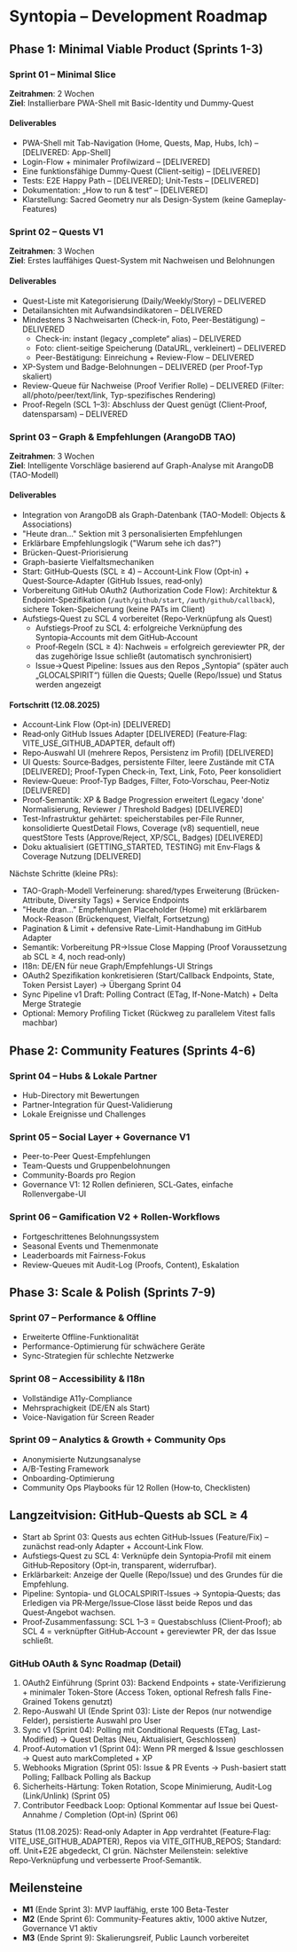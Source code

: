# Syntopia – Development Roadmap

## Phase 1: Minimal Viable Product (Sprints 1-3)

### Sprint 01 – Minimal Slice
**Zeitrahmen**: 2 Wochen  
**Ziel**: Installierbare PWA-Shell mit Basic-Identity und Dummy-Quest

#### Deliverables
- PWA-Shell mit Tab-Navigation (Home, Quests, Map, Hubs, Ich) – [DELIVERED: App-Shell]
- Login-Flow + minimaler Profilwizard – [DELIVERED]
- Eine funktionsfähige Dummy-Quest (Client-seitig) – [DELIVERED]
- Tests: E2E Happy Path – [DELIVERED]; Unit-Tests – [DELIVERED]
- Dokumentation: „How to run & test“ – [DELIVERED]
- Klarstellung: Sacred Geometry nur als Design-System (keine Gameplay-Features)

### Sprint 02 – Quests V1
**Zeitrahmen**: 3 Wochen  
**Ziel**: Erstes lauffähiges Quest-System mit Nachweisen und Belohnungen

#### Deliverables
- Quest-Liste mit Kategorisierung (Daily/Weekly/Story) – DELIVERED
- Detailansichten mit Aufwandsindikatoren – DELIVERED
- Mindestens 3 Nachweisarten (Check-in, Foto, Peer-Bestätigung) – DELIVERED
	- Check-in: instant (legacy „complete“ alias) – DELIVERED
	- Foto: client-seitige Speicherung (DataURL, verkleinert) – DELIVERED
	- Peer-Bestätigung: Einreichung + Review-Flow – DELIVERED
- XP-System und Badge-Belohnungen – DELIVERED (per Proof-Typ skaliert)
- Review-Queue für Nachweise (Proof Verifier Rolle) – DELIVERED (Filter: all/photo/peer/text/link, Typ-spezifisches Rendering)
 - Proof-Regeln (SCL 1–3): Abschluss der Quest genügt (Client‑Proof, datensparsam) – DELIVERED


### Sprint 03 – Graph & Empfehlungen (ArangoDB TAO)
**Zeitrahmen**: 3 Wochen  
**Ziel**: Intelligente Vorschläge basierend auf Graph-Analyse mit ArangoDB (TAO-Modell)

#### Deliverables
- Integration von ArangoDB als Graph-Datenbank (TAO-Modell: Objects & Associations)
- "Heute dran..." Sektion mit 3 personalisierten Empfehlungen
- Erklärbare Empfehlungslogik ("Warum sehe ich das?")
- Brücken-Quest-Priorisierung
- Graph-basierte Vielfaltsmechaniken
- Start: GitHub‑Quests (SCL ≥ 4) – Account‑Link Flow (Opt‑in) + Quest‑Source‑Adapter (GitHub Issues, read‑only)
- Vorbereitung GitHub OAuth2 (Authorization Code Flow): Architektur & Endpoint-Spezifikation (`/auth/github/start`, `/auth/github/callback`), sichere Token-Speicherung (keine PATs im Client)
- Aufstiegs‑Quest zu SCL 4 vorbereitet (Repo‑Verknüpfung als Quest)
	- Aufstiegs‑Proof zu SCL 4: erfolgreiche Verknüpfung des Syntopia‑Accounts mit dem GitHub‑Account
	- Proof‑Regeln (SCL ≥ 4): Nachweis = erfolgreich gereviewter PR, der das zugehörige Issue schließt (automatisch synchronisiert)
	- Issue→Quest Pipeline: Issues aus den Repos „Syntopia“ (später auch „GLOCALSPIRIT“) füllen die Quests; Quelle (Repo/Issue) und Status werden angezeigt


#### Fortschritt (12.08.2025)
- Account‑Link Flow (Opt‑in) [DELIVERED]
- Read‑only GitHub Issues Adapter [DELIVERED] (Feature‑Flag: VITE_USE_GITHUB_ADAPTER, default off)
- Repo‑Auswahl UI (mehrere Repos, Persistenz im Profil) [DELIVERED]
- UI Quests: Source‑Badges, persistente Filter, leere Zustände mit CTA [DELIVERED]; Proof‑Typen Check‑in, Text, Link, Foto, Peer konsolidiert
- Review‑Queue: Proof‑Typ Badges, Filter, Foto‑Vorschau, Peer‑Notiz [DELIVERED]
- Proof‑Semantik: XP & Badge Progression erweitert (Legacy 'done' Normalisierung, Reviewer / Threshold Badges) [DELIVERED]
- Test-Infrastruktur gehärtet: speicherstabiles per‑File Runner, konsolidierte QuestDetail Flows, Coverage (v8) sequentiell, neue questStore Tests (Approve/Reject, XP/SCL, Badges) [DELIVERED]
- Doku aktualisiert (GETTING_STARTED, TESTING) mit Env‑Flags & Coverage Nutzung [DELIVERED]

Nächste Schritte (kleine PRs):
- TAO-Graph-Modell Verfeinerung: shared/types Erweiterung (Brücken-Attribute, Diversity Tags) + Service Endpoints
- "Heute dran..." Empfehlungen Placeholder (Home) mit erklärbarem Mock-Reason (Brückenquest, Vielfalt, Fortsetzung)
- Pagination & Limit + defensive Rate-Limit-Handhabung im GitHub Adapter
- Semantik: Vorbereitung PR→Issue Close Mapping (Proof Voraussetzung ab SCL ≥ 4, noch read‑only)
- I18n: DE/EN für neue Graph/Empfehlungs-UI Strings
- OAuth2 Spezifikation konkretisieren (Start/Callback Endpoints, State, Token Persist Layer) → Übergang Sprint 04
- Sync Pipeline v1 Draft: Polling Contract (ETag, If-None-Match) + Delta Merge Strategie
- Optional: Memory Profiling Ticket (Rückweg zu parallelem Vitest falls machbar)

## Phase 2: Community Features (Sprints 4-6)

### Sprint 04 – Hubs & Lokale Partner
- Hub-Directory mit Bewertungen
- Partner-Integration für Quest-Validierung
- Lokale Ereignisse und Challenges

### Sprint 05 – Social Layer + Governance V1
- Peer-to-Peer Quest-Empfehlungen
- Team-Quests und Gruppenbelohnungen
- Community-Boards pro Region
- Governance V1: 12 Rollen definieren, SCL‑Gates, einfache Rollenvergabe-UI

### Sprint 06 – Gamification V2 + Rollen-Workflows
- Fortgeschrittenes Belohnungssystem
- Seasonal Events und Themenmonate
- Leaderboards mit Fairness-Fokus
- Review-Queues mit Audit-Log (Proofs, Content), Eskalation

## Phase 3: Scale & Polish (Sprints 7-9)

### Sprint 07 – Performance & Offline
- Erweiterte Offline-Funktionalität
- Performance-Optimierung für schwächere Geräte
- Sync-Strategien für schlechte Netzwerke

### Sprint 08 – Accessibility & I18n
- Vollständige A11y-Compliance
- Mehrsprachigkeit (DE/EN als Start)
- Voice-Navigation für Screen Reader

### Sprint 09 – Analytics & Growth + Community Ops
- Anonymisierte Nutzungsanalyse
- A/B-Testing Framework
- Onboarding-Optimierung
- Community Ops Playbooks für 12 Rollen (How‑to, Checklisten)

## Langzeitvision: GitHub‑Quests ab SCL ≥ 4
- Start ab Sprint 03: Quests aus echten GitHub‑Issues (Feature/Fix) – zunächst read‑only Adapter + Account‑Link Flow.
- Aufstiegs‑Quest zu SCL 4: Verknüpfe dein Syntopia‑Profil mit einem GitHub‑Repository (Opt‑in, transparent, widerrufbar).
- Erklärbarkeit: Anzeige der Quelle (Repo/Issue) und des Grundes für die Empfehlung.
 - Pipeline: Syntopia‑ und GLOCALSPIRIT‑Issues → Syntopia‑Quests; das Erledigen via PR‑Merge/Issue‑Close lässt beide Repos und das Quest‑Angebot wachsen.
 - Proof‑Zusammenfassung: SCL 1–3 = Questabschluss (Client‑Proof); ab SCL 4 = verknüpfter GitHub‑Account + gereviewter PR, der das Issue schließt.

### GitHub OAuth & Sync Roadmap (Detail)
1. OAuth2 Einführung (Sprint 03): Backend Endpoints + state-Verifizierung + minimaler Token-Store (Access Token, optional Refresh falls Fine-Grained Tokens genutzt)
2. Repo-Auswahl UI (Ende Sprint 03): Liste der Repos (nur notwendige Felder), persistierte Auswahl pro User
3. Sync v1 (Sprint 04): Polling mit Conditional Requests (ETag, Last-Modified) → Quest Deltas (Neu, Aktualisiert, Geschlossen)
4. Proof-Automation v1 (Sprint 04): Wenn PR merged & Issue geschlossen → Quest auto markCompleted + XP
5. Webhooks Migration (Sprint 05): Issue & PR Events → Push-basiert statt Polling; Fallback Polling als Backup
6. Sicherheits-Härtung: Token Rotation, Scope Minimierung, Audit-Log (Link/Unlink) (Sprint 05)
7. Contributor Feedback Loop: Optional Kommentar auf Issue bei Quest-Annahme / Completion (Opt‑in) (Sprint 06)

Status (11.08.2025): Read‑only Adapter in App verdrahtet (Feature‑Flag: VITE_USE_GITHUB_ADAPTER), Repos via VITE_GITHUB_REPOS; Standard: off. Unit+E2E abgedeckt, CI grün. Nächster Meilenstein: selektive Repo‑Verknüpfung und verbesserte Proof‑Semantik.

## Meilensteine
- **M1** (Ende Sprint 3): MVP lauffähig, erste 100 Beta-Tester
- **M2** (Ende Sprint 6): Community-Features aktiv, 1000 aktive Nutzer, Governance V1 aktiv
- **M3** (Ende Sprint 9): Skalierungsreif, Public Launch vorbereitet
